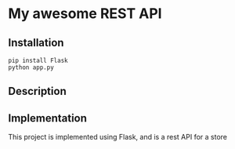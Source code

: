

# My awesome REST API

## Installation
```
pip install Flask
python app.py
```

## Description


## Implementation

This project is implemented using Flask, and is a rest API for a store
